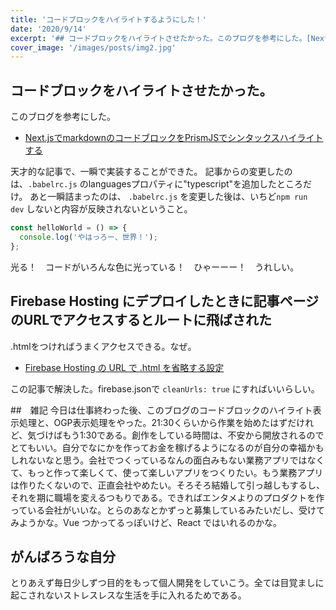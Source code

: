 ```yaml
---
title: 'コードブロックをハイライトするようにした！'
date: '2020/9/14'
excerpt: '## コードブロックをハイライトさせたかった。このブログを参考にした。[Next.jsでmarkdownのコードブロックをPrismJSでシンタックスハイライトする](https://www.ibulog.com/posts/2021/08/nextjs-prismjs)'
cover_image: '/images/posts/img2.jpg'
---
```


## コードブロックをハイライトさせたかった。
このブログを参考にした。

- [Next.jsでmarkdownのコードブロックをPrismJSでシンタックスハイライトする](https://www.ibulog.com/posts/2021/08/nextjs-prismjs)

天才的な記事で、一瞬で実装することができた。
記事からの変更したのは、`.babelrc.js` のlanguagesプロパティに"typescript"を追加したところだけ。
あと一瞬詰まったのは、 `.babelrc.js` を変更した後は、いちど`npm run dev` しないと内容が反映されないということ。

```typescript
const helloWorld = () => {
  console.log('やはっろー、世界！');
};
```

光る！　コードがいろんな色に光っている！　ひゃーーー！　うれしい。

## Firebase Hosting にデプロイしたときに記事ページのURLでアクセスするとルートに飛ばされた
.htmlをつければうまくアクセスできる。なぜ。

- [Firebase Hosting の URL で .html を省略する設定](https://blog.anozon.me/firebase-hosting-clean-url)

この記事で解決した。firebase.jsonで `cleanUrls: true` にすればいいらしい。

##　雑記
今日は仕事終わった後、このブログのコードブロックのハイライト表示処理と、OGP表示処理をやった。21:30くらいから作業を始めたはずだけれど、気づけばもう1:30である。創作をしている時間は、不安から開放されるのでとてもいい。自分でなにかを作ってお金を稼げるようになるのが自分の幸福かもしれないなと思う。会社でつくっているなんの面白みもない業務アプリではなくて、もっと作って楽しくて、使って楽しいアプリをつくりたい。もう業務アプリは作りたくないので、正直会社やめたい。そろそろ結婚して引っ越しもするし、それを期に職場を変えるつもりである。できればエンタメよりのプロダクトを作っている会社がいいな。とらのあなとかずっと募集しているみたいだし、受けてみようかな。Vue つかってるっぽいけど、React ではいれるのかな。

## がんばろうな自分
とりあえず毎日少しずつ目的をもって個人開発をしていこう。全ては目覚ましに起こされないストレスレスな生活を手に入れるためである。


